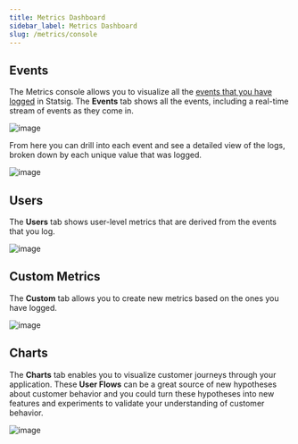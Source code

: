 ```yaml
---
title: Metrics Dashboard
sidebar_label: Metrics Dashboard
slug: /metrics/console
---
```


## Events
The Metrics console allows you to visualize all the [events that you have logged](/guides/logging-events) in Statsig. The **Events** tab shows all the events, including a real-time stream of events as they come in.

![image](https://user-images.githubusercontent.com/74588208/127933988-c981bf83-f20c-4404-8194-004017cf96ef.png)

From here you can drill into each event and see a detailed view of the logs, broken down by each unique value that was logged.

![image](https://user-images.githubusercontent.com/74588208/127934009-c94d7d55-6cdc-4c7e-8ea7-381a6fb4db3d.png)

## Users
The **Users** tab shows user-level metrics that are derived from the events that you log.

![image](https://user-images.githubusercontent.com/74588208/127933909-a51c5587-992b-4fc7-8dd4-147c149772cb.png)

## Custom Metrics
The **Custom** tab allows you to create new metrics based on the ones you have logged.

![image](https://user-images.githubusercontent.com/74588208/127936616-ee236410-a324-4990-a4eb-2e0d7a6829e1.png)

## Charts
The **Charts** tab enables you to visualize customer journeys through your application. These **User Flows** can be a great source of new hypotheses about customer behavior and you could turn these hypotheses into new features and experiments to validate your understanding of customer behavior.

![image](https://user-images.githubusercontent.com/1315028/141157888-ea748571-b049-41fd-b121-56d7894b5ab7.png)
